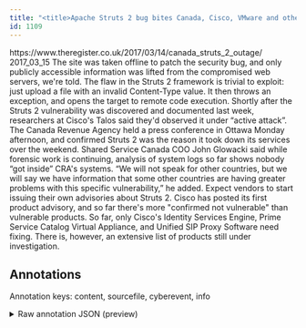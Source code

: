 ```yaml
---
title: "<title>Apache Struts 2 bug bites Canada, Cisco, VMware and others • The Register    </title>"
id: 1109
---
```


<title>Apache Struts 2 bug bites Canada, Cisco, VMware and others • The Register    </title>
<source> https://www.theregister.co.uk/2017/03/14/canada_struts_2_outage/ </source>
<date> 2017_03_15 </date>
<text>
The site was taken offline to patch the security bug, and only publicly accessible information was lifted from the compromised web servers, we're told.
The flaw in the Struts 2 framework is trivial to exploit: just upload a file with an invalid Content-Type value.
It then throws an exception, and opens the target to remote code execution.
Shortly after the Struts 2 vulnerability was discovered and documented last week, researchers at Cisco's Talos said they'd observed it under “active attack”.
The Canada Revenue Agency held a press conference in Ottawa Monday afternoon, and confirmed Struts 2 was the reason it took down its services over the weekend.
Shared Service Canada COO John Glowacki said while forensic work is continuing, analysis of system logs so far shows nobody “got inside” CRA's systems.
“We will not speak for other countries, but we will say we have information that some other countries are having greater problems with this specific vulnerability,” he added.
Expect vendors to start issuing their own advisories about Struts 2.
Cisco has posted its first product advisory, and so far there's more "confirmed not vulnerable" than vulnerable products.
So far, only Cisco's Identity Services Engine, Prime Service Catalog Virtual Appliance, and Unified SIP Proxy Software need fixing.
There is, however, an extensive list of products still under investigation.
</text>



## Annotations

Annotation keys: content, sourcefile, cyberevent, info

<details>
<summary>Raw annotation JSON (preview)</summary>

```json
{
  "content": "The site was taken offline to patch the security bug, and only publicly accessible information was lifted from the compromised web servers, we're told. The flaw in the Struts 2 framework is trivial to exploit: just upload a file with an invalid Content-Type value. It then throws an exception, and opens the target to remote code execution. Shortly after the Struts 2 vulnerability was discovered and documented last week, researchers at Cisco's Talos said they'd observed it under \u201cactive attack\u201d. The Canada Revenue Agency held a press conference in Ottawa Monday afternoon, and confirmed Struts 2 was the reason it took down its services over the weekend. Shared Service Canada COO John Glowacki said while forensic work is continuing, analysis of system logs so far shows nobody \u201cgot inside\u201d CRA's systems. \u201cWe will not speak for other countries, but we will say we have information that some other countries are having greater problems with this specific vulnerability,\u201d he added. Expect vendors to start issuing their own advisories about Struts 2. Cisco has posted its first product advisory, and so far there's more \"confirmed not vulnerable\" than vulnerable products. So far, only Cisco's Identity Services Engine, Prime Service Catalog Virtual Appliance, and Unified SIP Proxy Software need fixing. There is, however, an extensive list of products still under investigation",
  "sourcefile": "1109.txt",
  "cyberevent": {
    "hopper": [
      {
        "index": 0,
        "relation": "Same",
        "events": [
          {
            "index": "E1",
            "type": "Vulnerability-related",
            "realis": "Actual",
            "nugget": {
              "startOffset": 30,
              "index": "T1",
              "endOffset": 35,
              "text": "patch"
            },
            "argument": [
              {
                "index": "T3",
                "text": "The site",
                "endOffset": 8,
                "role": {
                  "type": "Vulnerable_System"
                },
                "startOffset": 0,
                "type": "Website"
              },
              {
                "index": "T2",
                "text": "the security bug",
                "endOffset": 52,
                "role": {
                  "type": "Vulnerability"
                },
                "startOffset": 36,
                "type": "Vulnerability"
              }
            ],
            "subtype": "PatchVulnerability"
          },
          {
            "index": "E3",
            "type": "Vulnerability-related",
            "realis": "Other",
            "nugget": {
              "startOffset": 1296,
              "index": "T10",
              "endOffset": 1307,
              "text": "need fixing"
            },
            "argument": [
              {
                "index": "T9",
                "text": "Services Engine",
                "endOffset": 1222,
                "role": {
                  "type": "Vulnerable_System"
                },
                "startOffset": 1207,
                "type": "System"
              },
              {
                "index": "T8",
                "text": "Prime Service Catalog Virtual Appliance",
                "endOffset": 1263,
                "role": {
                  "type": "Vulnerable_System"
                },
                "startOffset": 1224,
                "type": "Software"
              },
              {
                "index": "T7",
                "text": "Unified SIP Proxy Software",
                "endOffset": 1295,
                "role": {
                  "type": "Vulnerable_System"
                },
                "startOffset": 1269,
                "type": "Software"
              }
            ],
            "subtype": "PatchVulnerability"
          }
        ]
      },
      {
        "index": 1,
        "events": [
          {
            "index": "E2",
            "type": "
```
</details>

